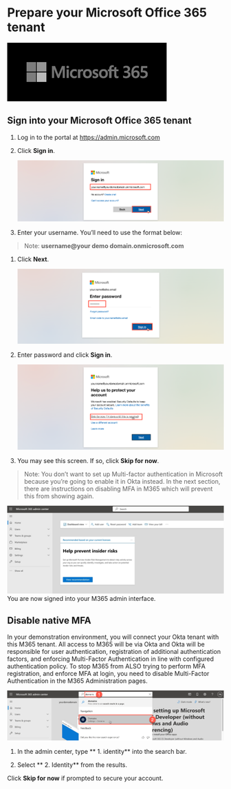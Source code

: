 # Prepare your Microsoft Office 365 tenant

![m365-dev](images/03/m365.png "Prep M365 Dev")

## Sign into your Microsoft Office 365 tenant

1. Log in to the portal at https://admin.microsoft.com

1. Click **Sign in**.

    ![m365-dev](images/03/m365-prep01.png "Prep M365 Dev")

1. Enter your username. You’ll need to use the format below:

> Note: **username@your demo domain.onmicrosoft.com**

1. Click **Next**.

    ![m365-dev](images/03/m365-prep02.png "Prep M365 Dev")

1. Enter password and click **Sign in**.

    ![m365-dev](images/03/m365-prep03.png "Prep M365 Dev")

1. You may see this screen. If so, click **Skip for now**.

> Note: You don’t want to set up Multi-factor authentication in Microsoft because you’re going to enable it in Okta instead.  In the next section, there are instructions on disabling MFA in M365 which will prevent this from showing again.

   ![m365-dev](images/03/m365-prep04.jpg "Prep M365 Dev")
   You are now signed into your M365 admin interface. 


## Disable native MFA

In your demonstration environment, you will connect your Okta tenant with this M365 tenant.  All access to M365 will be via Okta and Okta will be responsible for user authentication, registration of additional authentication factors, and enforcing Multi-Factor Authentication in line with configured authentication policy.
To stop M365 from ALSO trying to perform MFA registration, and enforce MFA at login, you need to disable Multi-Factor Authentication in the M365 Administration pages.

   ![m365-dev](images/03/m365-prep05.png "Prep M365 Dev")

1. In the admin center, type ** 1. identity** into the search bar.

1. Select ** 2. Identity** from the results.

Click **Skip for now** if prompted to secure your account.
